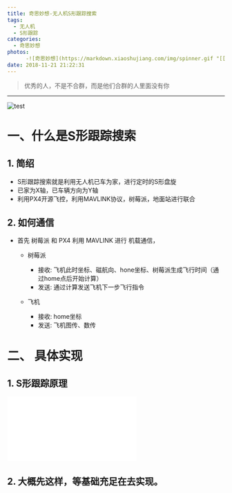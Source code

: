 ```yaml
---
title: 奇思妙想-无人机S形跟踪搜索
tags:
  - 无人机
  - S形跟踪
categories:
  - 奇思妙想
photos:
      -![奇思妙想](https://markdown.xiaoshujiang.com/img/spinner.gif "[[[1545977642424]]]" )
date: 2018-11-21 21:22:31
---
```


<blockquote class="blockquote-center">优秀的人，不是不合群，而是他们合群的人里面没有你</blockquote>

---
![test](https://markdown.xiaoshujiang.com/img/spinner.gif "[[[1545996722735]]]" )

# 一、什么是S形跟踪搜索


## 1. 简绍

- S形跟踪搜索就是利用无人机已车为家，进行定时的S形盘旋
- 已家为X轴，已车辆方向为Y轴
- 利用PX4开源飞控，利用MAVLINK协议，树莓派，地面站进行联合

## 2. 如何通信

- 首先 树莓派 和 PX4 利用 MAVLINK 进行 机载通信， 

    - 树莓派
        - 接收: 飞机此时坐标、磁航向、hone坐标、树莓派生成飞行时间（通过home点后开始计算）
        - 发送: 通过计算发送飞机下一步飞行指令
        
    - 飞机
        - 接收: home坐标
        - 发送: 飞机图传、数传


# 二、 具体实现


## 1. S形跟踪原理

![Diagram](./attachments/1543988255377.drawio.html)

## 2. 大概先这样，等基础充足在去实现。

